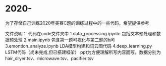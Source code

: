 # 2020-
为了存储自己训练2020年美赛C题的训练过程中的一些代码，希望提供参考


文件说明：
  代码在code文件夹中
  1.data_processing.ipynb:
    包括文本预处理和数据预处理
  2.main.ipynb
    包含第一题可视化与第二题的b问
  3.emontion_analyze.ipynb
    LDA模型构建和词云图代码
  4.deep_learning.py
    LSTM代码（尚未完成,但已搭建框架）
  ppt为方便理解所写内容而写，数据分别为hair_dryer.tsv、microwave.tsv、pacifier.tsv

